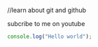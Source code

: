 //learn about git and github

subcribe to me on youtube

```javascript
console.log("Hello world");
```
